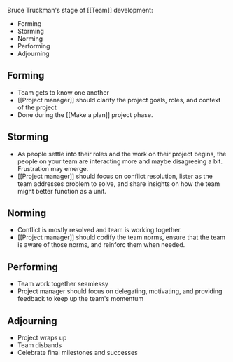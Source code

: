 Bruce Truckman's stage of [[Team]] development:
- Forming
- Storming
- Norming
- Performing
- Adjourning

## Forming
- Team gets to know one another
- [[Project manager]] should clarify the project goals, roles, and context of the project
- Done during the [[Make a plan]] project phase. 
## Storming
- As people settle into their roles and the work on their project begins, the people on your team are interacting more and maybe disagreeing a bit. Frustration may emerge.
- [[Project manager]] should focus on conflict resolution, lister as the team addresses problem to solve, and share insights on how the team might better function as a unit.
## Norming
- Conflict is mostly resolved and team is working together.
- [[Project manager]] should codify the team norms, ensure that the team is aware of those norms, and reinforc them when needed. 
## Performing
- Team work together seamlessy
- Project manager should focus on delegating, motivating, and providing feedback to keep up the team's momentum
## Adjourning
- Project wraps up
- Team disbands
- Celebrate final milestones and successes
